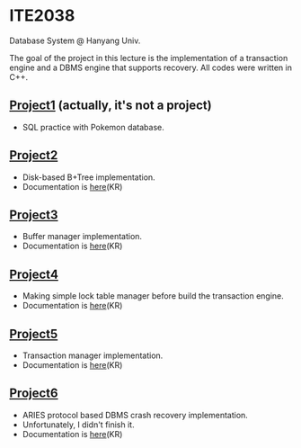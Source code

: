 # ITE2038
Database System @ Hanyang Univ.

The goal of the project in this lecture is the implementation of a transaction engine and a DBMS engine that supports recovery.
All codes were written in C++.

## [Project1](https://github.com/frechele/ITE2038/tree/master/project1) (actually, it's not a project)
- SQL practice with Pokemon database.

## [Project2](https://github.com/frechele/ITE2038/tree/master/project2)
- Disk-based B+Tree implementation.
- Documentation is [here](https://github.com/frechele/ITE2038/tree/master/project2/docs)(KR)

## [Project3](https://github.com/frechele/ITE2038/tree/master/project3)
- Buffer manager implementation.
- Documentation is [here](https://github.com/frechele/ITE2038/tree/master/project3/docs)(KR)

## [Project4](https://github.com/frechele/ITE2038/tree/master/project4)
- Making simple lock table manager before build the transaction engine.
- Documentation is [here](https://github.com/frechele/ITE2038/tree/master/project4#readme)(KR)

## [Project5](https://github.com/frechele/ITE2038/tree/master/project5)
- Transaction manager implementation.
- Documentation is [here](https://github.com/frechele/ITE2038/tree/master/project5#readme)(KR)

## [Project6](https://github.com/frechele/ITE2038/tree/master/project6)
- ARIES protocol based DBMS crash recovery implementation.
- Unfortunately, I didn't finish it.
- Documentation is [here](https://github.com/frechele/ITE2038/tree/master/project6#readme)(KR)
